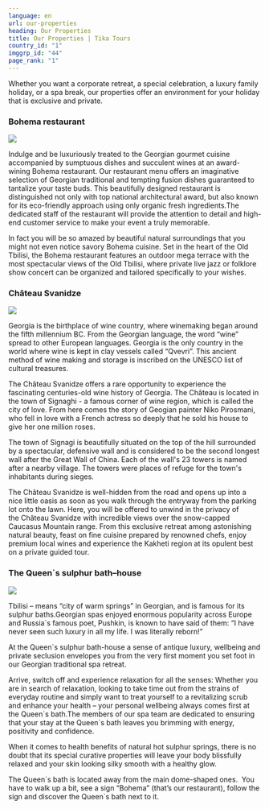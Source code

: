 ```yaml
---
language: en
url: our-properties
heading: Our Properties
title: Our Properties | Tika Tours
country_id: "1"
imggrp_id: "44"
page_rank: "1"
---
```

<div class="row content-row"><!-- 1708 (0)-->

</div>

<div class="row content-row"><!-- 1709 (2)-->
<div class="col-xs-12"><!-- 2274 -->

Whether you want a corporate retreat, a special celebration, a luxury family holiday,
or a spa break, our properties offer an environment for your holiday that is exclusive
and private.

</div>

</div>

<div class="row content-row"><!-- 1710 (3)-->
<div class="col-xs-12"><!-- 2275 -->

### Bohema restaurant

</div>

</div>

<div class="row content-row"><!-- 1711 (4)-->
<div class="col-xs-12 col-sm-6 col-md-6"><!-- 2276 -->

![](/library/content/bohema-restaurant.png)

</div>

<div class="col-xs-12 col-sm-6 col-md-6"><!-- 2277 -->

Indulge and be luxuriously treated to the Georgian gourmet cuisine accompanied by
sumptuous dishes and succulent wines at an award\-wining Bohema restaurant. Our
restaurant menu offers an imaginative selection of Georgian traditional and tempting
fusion dishes guaranteed to tantalize your taste buds. This beautifully designed
restaurant is distinguished not only with top national architectural award, but
also known for its eco\-friendly approach using only organic fresh ingredients.The
dedicated staff of the restaurant will provide the attention to detail and high\-end
customer service to make your event a truly memorable.

In fact you will be so amazed by beautiful natural surroundings that you might not
even notice savory Bohema cuisine.
Set in the heart of the Old Tbilisi, the Bohema restaurant features an outdoor mega
terrace with the most spectacular views of the Old Tbilisi, where private live jazz
or folklore show concert can be organized and tailored specifically to your wishes.

</div>

</div>

<div class="row content-row"><!-- 1712 (5)-->
<div class="col-xs-12"><!-- 2278 -->

### Château Svanidze

</div>

</div>

<div class="row content-row"><!-- 1713 (6)-->
<div class="col-xs-12 col-sm-6 col-md-6"><!-- 2279 -->

![](/library/content/chateau.png)

</div>

<div class="col-xs-12 col-sm-6 col-md-6"><!-- 2280 -->

Georgia is the birthplace of wine country, where winemaking began around the fifth
millennium BC. From the Georgian language, the word “wine” spread to other European
languages. Georgia is the only country in the world where wine is kept in clay vessels
called “Qvevri”. This ancient method of wine making and storage is inscribed on
the UNESCO list of cultural treasures.

The Château Svanidze offers a rare opportunity to experience the fascinating centuries\-old
wine history of Georgia. The Château is located in the town of Signaghi \- a famous
corner of wine region, which is called the city of love. From here comes the story
of Geogian painter Niko Pirosmani, who fell in love with a French actress so deeply
that he sold his house to give her one million roses.

The town of Signagi is beautifully situated on the top of the hill surrounded by
a spectacular, defensive wall and is considered to be the second longest wall after
the Great Wall of China. Each of the wall's 23 towers is named after a nearby village.
The towers were places of refuge for the town's inhabitants during sieges.

The Château Svanidze is well\-hidden from the road and opens up into a nice little
oasis as soon as you walk through the entryway from the parking lot onto the lawn.
Here, you will be offered to unwind in the privacy of the Château Svanidze with
incredible views over the snow\-capped Caucasus Mountain range. From this exclusive
retreat among astonishing natural beauty, feast on fine cuisine prepared by renowned
chefs, enjoy premium local wines and experience the Kakheti region at its opulent
best on a private guided tour.

</div>

</div>

<div class="row content-row"><!-- 1714 (7)-->
<div class="col-xs-12"><!-- 2281 -->

### The Queen\`s sulphur bath–house

</div>

</div>

<div class="row content-row"><!-- 1715 (8)-->
<div class="col-xs-12 col-sm-6 col-md-6"><!-- 2282 -->

![](/library/content/queens-bath.png)

</div>

<div class="col-xs-12 col-sm-6 col-md-6"><!-- 2283 -->

Tbilisi – means “city of warm springs” in Georgian, and is famous for its sulphur
baths.Georgian spas enjoyed enormous popularity across Europe and Russia\`s famous
poet, Pushkin, is known to have said of them: “I have never seen such luxury in
all my life. I was literally reborn!”

At the Queen\`s sulphur bath\-house a sense of antique luxury, wellbeing and private
seclusion envelopes you from the very first moment you set foot in our Georgian
traditional spa retreat.

Arrive, switch off and experience relaxation for all the senses: Whether you are
in search of relaxation, looking to take time out from the strains of everyday routine
and simply want to treat yourself to a revitalizing scrub and enhance your health
– your personal wellbeing always comes first at the Queen\`s bath.The members of
our spa team are dedicated to ensuring that your stay at the Queen\`s bath leaves
you brimming with energy, positivity and confidence.

When it comes to health benefits of natural hot sulphur springs, there is no doubt
that its special curative properties will leave your body blissfully relaxed and
your skin looking silky smooth with a healthy glow.

The Queen\`s bath is located away from the main dome\-shaped ones.  You have to walk
up a bit, see a sign “Bohema” (that’s our restaurant), follow the sign and discover
the Queen\`s bath next to it.

</div>

</div>
